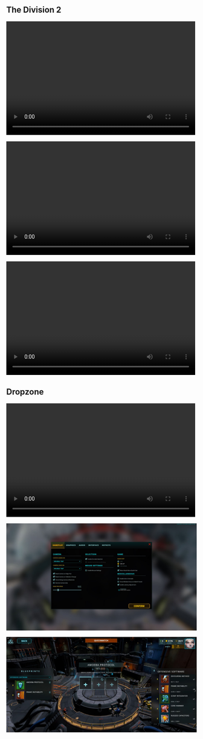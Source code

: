 ## The Division 2


<video src="vid1.mp4" width="500" height="300" controls preload></video>


<video src="vid2.mp4" width="500" height="300" controls preload></video>


<video src="vid3.mp4" width="500" height="300" controls preload></video>



## Dropzone


<video src="vid4.mp4" width="500" height="300" controls preload></video>

![Settings](Settings.JPG)

![Crafting](Crafting.JPG)


